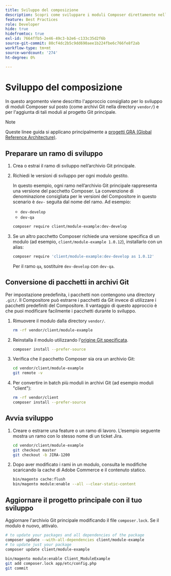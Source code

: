 ```yaml
---
title: Sviluppo del composizione
description: Scopri come sviluppare i moduli Composer direttamente nella directory "vendor/".
feature: Best Practices
role: Developer
hide: true
hidefromtoc: true
exl-id: 7664ffb5-2e46-49c3-b2e6-c133c35d2f6b
source-git-commit: 80cf4dc2b5c9dd690aee1b224fbe6c766fe8f2ab
workflow-type: tm+mt
source-wordcount: '274'
ht-degree: 0%

---
```


# Sviluppo del composizione

In questo argomento viene descritto l&#39;approccio consigliato per lo sviluppo di moduli Composer sul posto (come archivi Git nella directory `vendor/`) e per l&#39;aggiunta di tali moduli al progetto Git principale.

>[!NOTE]
>
>Queste linee guida si applicano principalmente a [progetti GRA (Global Reference Architecture)](../overview.md).

## Preparare un ramo di sviluppo

1. Crea o estrai il ramo di sviluppo nell’archivio Git principale.
1. Richiedi le versioni di sviluppo per ogni modulo gestito.

   In questo esempio, ogni ramo nell’archivio Git principale rappresenta una versione del pacchetto Composer. La convenzione di denominazione consigliata per le versioni del Compositore in questo scenario è `dev-` seguita dal nome del ramo. Ad esempio:

   - `dev-develop`
   - `dev-qa`

   ```bash
   composer require client/module-example:dev-develop
   ```

1. Se un altro pacchetto Composer richiede una versione specifica di un modulo (ad esempio, `client/module-example 1.0.12`), installarlo con un alias:

   ```bash
   composer require 'client/module-example:dev-develop as 1.0.12'
   ```

   Per il ramo `qa`, sostituire `dev-develop` con `dev-qa`.

## Conversione di pacchetti in archivi Git

Per impostazione predefinita, i pacchetti non contengono una directory `.git/`. Il Compositore può estrarre i pacchetti da Git invece di utilizzare i pacchetti predefiniti del Compositore. Il vantaggio di questo approccio è che puoi modificare facilmente i pacchetti durante lo sviluppo.

1. Rimuovere il modulo dalla directory `vendor/`.

   ```bash
   rm -rf vendor/client/module-example
   ```

1. Reinstalla il modulo utilizzando l&#39;[origine Git specificata](#prepare-a-development-branch).

   ```bash
   composer install --prefer-source
   ```

1. Verifica che il pacchetto Composer sia ora un archivio Git:

   ```bash
   cd vendor/client/module-example
   git remote -v
   ```

1. Per convertire in batch più moduli in archivi Git (ad esempio moduli &quot;client&quot;):

   ```bash
   rm -rf vendor/client
   composer install --prefer-source
   ```

## Avvia sviluppo

1. Creare o estrarre una feature o un ramo di lavoro. L’esempio seguente mostra un ramo con lo stesso nome di un ticket Jira.

   ```bash
   cd vendor/client/module-example
   git checkout master
   git checkout -b JIRA-1200
   ```

1. Dopo aver modificato i rami in un modulo, consulta le modifiche scaricando la cache di Adobe Commerce e il contenuto statico.

   ```bash
   bin/magento cache:flush
   bin/magento module:enable --all --clear-static-content
   ```

## Aggiornare il progetto principale con il tuo sviluppo

Aggiornare l&#39;archivio Git principale modificando il file `composer.lock`. Se il modulo è nuovo, attivalo.

```bash
# to update your packages and all dependencies of the package
composer update --with-all-dependencies client/module-example
# to update just your package
composer update client/module-example
 
bin/magento module:enable Client_ModuleExample
git add composer.lock app/etc/config.php
git commit
```
